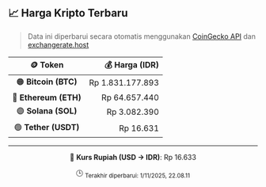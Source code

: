 

<!-- HARGA_KRIPTO -->
## 📈 Harga Kripto Terbaru

> Data ini diperbarui secara otomatis menggunakan [CoinGecko API](https://www.coingecko.com/) dan [exchangerate.host](https://exchangerate.host/)

<div align="center">

| 🪙 Token | 💰 Harga (IDR) |
|:------:|---------------:|
| 🟠 **Bitcoin (BTC)**   | Rp 1.831.177.893 |
| 🔵 **Ethereum (ETH)**  | Rp 64.657.440 |
| 🟣 **Solana (SOL)**    | Rp 3.082.390 |
| 🟢 **Tether (USDT)**   | Rp 16.631 |

---

💱 **Kurs Rupiah (USD → IDR)**: Rp 16.633

🕒 <sub>Terakhir diperbarui: 1/11/2025, 22.08.11</sub>

</div>
<!-- /HARGA_KRIPTO -->